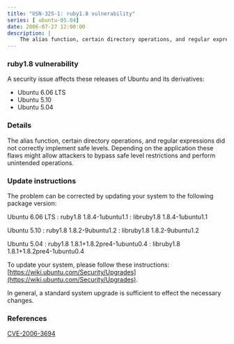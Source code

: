 ```yaml
---
title: "USN-325-1: ruby1.8 vulnerability"
series: [ ubuntu-05.04]
date: 2006-07-27 12:00:00
description: |
    The alias function, certain directory operations, and regular expressions did not correctly implement safe levels. Depending on the application these flaws might allow attackers to bypass safe level restrictions and perform unintended operations.
--- 
```

 
### ruby1.8 vulnerability

A security issue affects these releases of Ubuntu and its derivatives:

* Ubuntu 6.06 LTS
* Ubuntu 5.10
* Ubuntu 5.04

### Details

The alias function, certain directory operations, and regular expressions did not correctly implement safe levels. Depending on the application these flaws might allow attackers to bypass safe level restrictions and perform unintended operations.

### Update instructions

The problem can be corrected by updating your system to the following package version:

Ubuntu 6.06 LTS
 : ruby1.8 <span>1.8.4-1ubuntu1.1</span>
 : libruby1.8 <span>1.8.4-1ubuntu1.1</span>

Ubuntu 5.10
 : ruby1.8 <span>1.8.2-9ubuntu1.2</span>
 : libruby1.8 <span>1.8.2-9ubuntu1.2</span>

Ubuntu 5.04
 : ruby1.8 <span>1.8.1+1.8.2pre4-1ubuntu0.4</span>
 : libruby1.8 <span>1.8.1+1.8.2pre4-1ubuntu0.4</span>

To update your system, please follow these instructions: [https://wiki.ubuntu.com/Security/Upgrades](https://wiki.ubuntu.com/Security/Upgrades).

In general, a standard system upgrade is sufficient to effect the necessary changes.

### References

 [CVE-2006-3694](http://people.ubuntu.com/~ubuntu-security/cve/CVE-2006-3694)
 

